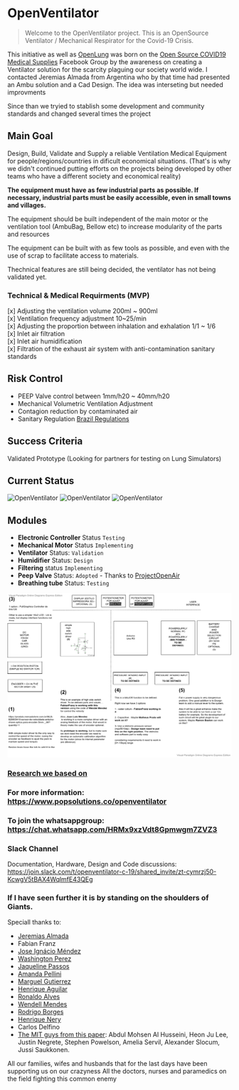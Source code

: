 # OpenVentilator
> Welcome to the OpenVentilator project. This is an OpenSource Ventilator / Mechanical Respirator for the Covid-19 Crisis.

This initiative as well as [OpenLung](https://gitlab.com/open-source-ventilator/OpenLung) was born on the [Open Source COVID19 Medical Supplies](https://web.facebook.com/groups/opensourcecovid19medicalsupplies/) Facebook Group by the awareness on creating a Ventilator solution for the scarcity plaguing our society world wide. I contacted Jeremias Almada from Argentina who by that time had presented an Ambu solution and a Cad Design. The idea was interseting but needed improvments

Since than we tryied to stablish some development and community standards and changed several times the project


## Main Goal
Design, Build, Validate and Supply a reliable Ventilation Medical Equipment for people/regions/countries in dificult economical situations. (That's is why we didn't continued putting efforts on the projects being developed by other teams who have a different society and economical reality)

**The equipment must have as few industrial parts as possible. If necessary, industrial parts must be easily accessible, even in small towns and villages.**

The equipment should be built independent of the main motor or the ventilation tool (AmbuBag, Bellow etc) to increase modularity of the parts and resources

The equipment can be built with as few tools as possible, and even with the use of scrap to facilitate access to materials. 

Thechnical features are still being decided, the ventilator has not being validated yet.

### Technical & Medical Requirments (MVP)
[x] Adjusting the ventilation volume 200ml ~ 900ml </br>
[x] Ventilation frequency adjustment 10~25/min </br>
[x] Adjusting the proportion between inhalation and exhalation 1/1 ~ 1/6 </br>
[x] Inlet air filtration </br> 
[x] Inlet air humidification </br>
[x] Filtration of the exhaust air system with anti-contamination sanitary standards </br>

## Risk Control
- PEEP Valve control between 1mm/h20 ~ 40mm/h20
- Mechanical Volumetric Ventilation Adjustment
- Contagion reduction by contaminated air
- Sanitary Regulation [Brazil Regulations](http://www.in.gov.br/en/web/dou/-/resolucao-rdc-n-356-de-23-de-marco-de-2020-249317437?fbclid=IwAR3tQyhVUPMqrTcX5HAW9Tq7MfYLCYCk8IwH2yqnO6RuaKEyzOCC9ImPHMI)

## Success Criteria
Validated Prototype (Looking for partners for testing on Lung Simulators)

## Current Status

<p float="left">
	<img src="https://www.popsolutions.co/web/image/64981/open%20respirator%20v1.11.jpg" alt="OpenVentilator" height="200">
	<img src="https://www.popsolutions.co/web/image/64982/open%20respirator%20v1.12.jpg" alt="OpenVentilator" height="200">
	<img src="https://www.popsolutions.co/web/image/64987/open%20respirator%20v1.17.jpg" alt="OpenVentilator" height="200">
</p>

## Modules 
- **Electronic Controller** Status `Testing`
- **Mechanical Motor** Status `Implementing`
- **Ventilator** Status:  `Validation`
- **Humidifier**  Status:  `Design`
- **Filtering** status `Implementing`
- **Peep Valve** Status:  `Adopted` - Thanks to [ProjectOpenAir](https://www.youtube.com/watch?v=HEfCRcew_pk)
-  **Breathing tube** Status:  `Testing`
​

![Software Hardware overview](07_Software/OpenVentilator25_03.png)



### [Research we based on]()

### For more information: https://www.popsolutions.co/openventilator


### To join the whatsappgroup: https://chat.whatsapp.com/HRMx9xzVdt8Gpmwgm7ZVZ3

### Slack Channel
Documentation, Hardware, Design and Code discussions: https://join.slack.com/t/openventilator-c-19/shared_invite/zt-cymrzj50-KcwgV5tBAX4WqlmfE43QEg

### If I have seen further it is by standing on the shoulders of Giants.

Speciall thanks to:
 - [Jeremias Almada](https://www.linkedin.com/in/almada-jerem%C3%ADas-43888680)
 - Fabian Franz
 - [Jose Ignácio Méndez](https://www.linkedin.com/in/jos%C3%A9-ignacio-m%C3%A9ndez-0ba3ab53/)
 - [Washington Perez](https://www.linkedin.com/in/washingtonperez/) 
 - [Jaqueline Passos](https://www.linkedin.com/in/jaquelinepassos/)
 - [Amanda Pellini](https://www.linkedin.com/in/amanda-cristina-maciel-pellini-9177226a/)
 - [Marguel Gutierrez](https://www.linkedin.com/in/marguelgtz/)
 - [Henrique Aguilar](https://www.linkedin.com/in/henriaguilar/)
 - [Ronaldo Alves](https://www.linkedin.com/in/ronaldoalves10/)
 - [Wendell Mendes](https://www.linkedin.com/in/1endell)
 - [Rodrigo Borges](http://linkedin.com/in/rborges111)
 - [Henrique Nery](https://www.linkedin.com/in/henrique-nery-650216a2/) 
 - Carlos Delfino</br>
 - <a href="https://web.mit.edu/2.75/projects/DMD_2010_Al_Husseini.pdf">The MIT guys from this paper</a>: Abdul Mohsen Al Husseini, Heon Ju Lee, Justin Negrete, Stephen Powelson, Amelia Servil,
Alexander Slocum, Jussi Saukkonen. 


All our families, wifes and husbands that for the last days have been supporting us on our crazyness
All the doctors, nurses and paramedics on the field fighting this common enemy